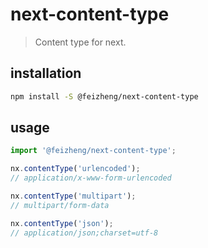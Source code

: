 # next-content-type
> Content type for next.

## installation
```bash
npm install -S @feizheng/next-content-type
```

## usage
```js
import '@feizheng/next-content-type';

nx.contentType('urlencoded'); 
// application/x-www-form-urlencoded

nx.contentType('multipart'); 
// multipart/form-data

nx.contentType('json'); 
// application/json;charset=utf-8
```
